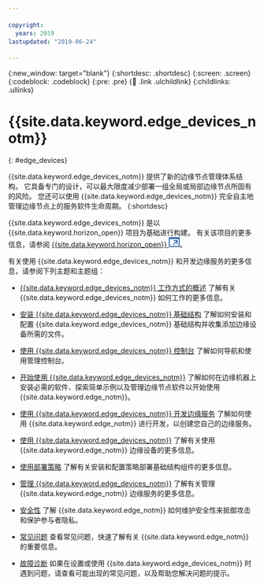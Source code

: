```yaml
---

copyright:
  years: 2019
lastupdated: "2019-06-24"

---
```


{:new_window: target="blank"}
{:shortdesc: .shortdesc}
{:screen: .screen}
{:codeblock: .codeblock}
{:pre: .pre}
{:child: .link .ulchildlink}
{:childlinks: .ullinks}

# {{site.data.keyword.edge_devices_notm}}
{: #edge_devices}

{{site.data.keyword.edge_devices_notm}} 提供了新的边缘节点管理体系结构。 它具备专门的设计，可以最大限度减少部署一组全局或局部边缘节点所固有的风险。 您还可以使用 {{site.data.keyword.edge_devices_notm}} 完全自主地管理边缘节点上的服务软件生命周期。
{:shortdesc}

{{site.data.keyword.edge_devices_notm}} 是以 {{site.data.keyword.horizon_open}} 项目为基础进行构建。 有关该项目的更多信息，请参阅 [{{site.data.keyword.horizon_open}} ![在新选项卡中打开](../../images/icons/launch-glyph.svg "在新选项卡中打开")](https://github.com/open-horizon)。

有关使用 {{site.data.keyword.edge_devices_notm}} 和开发边缘服务的更多信息，请参阅下列主题和主题组：

* [{{site.data.keyword.edge_devices_notm}} 工作方式的概述](overview.md)
  了解有关 {{site.data.keyword.edge_devices_notm}} 如何工作的更多信息。

* [安装 {{site.data.keyword.edge_devices_notm}} 基础结构](../installing/install.md) 了解如何安装和配置 {{site.data.keyword.edge_devices_notm}} 基础结构并收集添加边缘设备所需的文件。

* [使用 {{site.data.keyword.edge_devices_notm}} 控制台](../installing/management_console.md) 了解如何导航和使用管理控制台。

* [开始使用 {{site.data.keyword.edge_devices_notm}}](getting_started.md)
  了解如何在边缘机器上安装必需的软件、探索简单示例以及管理边缘节点软件以开始使用 {{site.data.keyword.edge_notm}}。

* [使用 {{site.data.keyword.edge_devices_notm}} 开发边缘服务](../developing/developing.md)
  了解如何使用 {{site.data.keyword.edge_notm}} 进行开发，以创建您自己的边缘服务。
  
* [使用 {{site.data.keyword.edge_devices_notm}}](../using_edge_devices/using_edge_devices.md)
  了解有关使用 {{site.data.keyword.edge_notm}} 边缘设备的更多信息。
  
* [使用部署策略](../using_edge_devices/detailed_policy.md)
  了解有关安装和配置策略部署基础结构组件的更多信息。
  
* [管理 {{site.data.keyword.edge_devices_notm}}](../administering.md)
  了解有关管理 {{site.data.keyword.edge_notm}} 边缘服务的更多信息。 
  
* [安全性](../developing/developing.md)
  了解 {{site.data.keyword.edge_notm}} 如何维护安全性来抵御攻击和保护参与者隐私。

* [常见问题](faq.md) 查看常见问题，快速了解有关 {{site.data.keyword.edge_notm}} 的重要信息。

* [故障诊断](../troubleshoot/troubleshooting.md)
  如果在设置或使用 {{site.data.keyword.edge_devices_notm}} 时遇到问题，请查看可能出现的常见问题，以及帮助您解决问题的提示。
